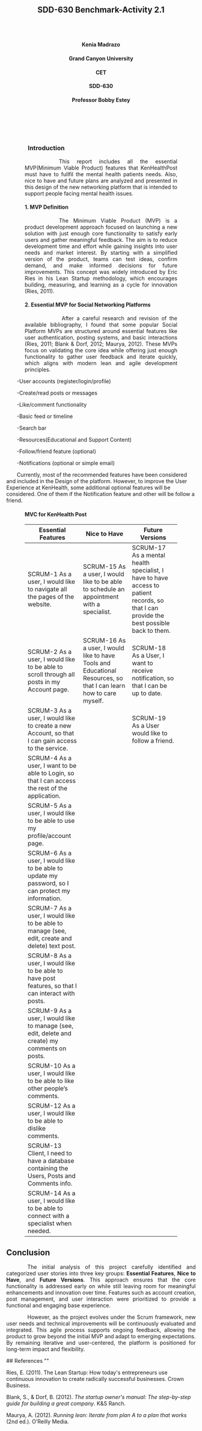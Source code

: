 
<br><br>
<h2 align="center">SDD-630 Benchmark-Activity 2.1</h2>
<br><br>

<h4 align="center">Kenia Madrazo</h4>
<h4 align="center">Grand Canyon University</h4>
<h4 align="center">CET</h4>
<h4 align="center">SDD-630</h4>                     
<h4 align="center">Professor Bobby Estey</h4>
<br><br>                  
<br><br>


<h3><p style="text-align: justify; margin-left: 3.5em; margin-right: 3.5em;">Introduction</h3>
<p style="text-align: justify; text-indent: 4.5em; margin-left: 3.5em; margin-right: 3.5em;">
&emsp;&emsp;This report includes all the essential MVP(Minimum Viable Product) features that KenHealthPost must have to fullfil the mental health patients needs. Also, nice to have and future plans are analyzed and presented in this design of the new networking platform that is intended to support people facing mental health issues.  
</p>


<h4><p style="text-align: justify; margin-left: 3.5em; margin-right: 3.5em;">1. MVP Definition</h4>
<p style="text-align: justify; text-indent: 4.5em; margin-left: 3.5em; margin-right: 3.5em;">
&emsp;&emsp;The Minimum Viable Product (MVP) is a product development approach focused on launching a new solution with just enough core functionality to satisfy early users and gather meaningful feedback. The aim is to reduce development time and effort while gaining insights into user needs and market interest. By starting with a simplified version of the product, teams can test ideas, confirm demand, and make informed decisions for future improvements. This concept was widely introduced by Eric Ries in his Lean Startup methodology, which encourages building, measuring, and learning as a cycle for innovation (Ries, 2011).</p>

<h4><p style="text-align: justify; margin-left: 3.5em; margin-right: 3.5em;">2. Essential MVP for Social Networking Platforms</h4>
<p style="text-align: justify; text-indent: 4.5em; margin-left: 3.5em; margin-right: 3.5em;">
&emsp;&emsp; After a careful research and revision of the available bibliography, I found that some popular Social Platform MVPs are structured around essential features like user authentication, posting systems, and basic interactions (Ries, 2011; Blank & Dorf, 2012; Maurya, 2012). These MVPs focus on validating the core idea while offering just enough functionality to gather user feedback and iterate quickly, which aligns with modern lean and agile development principles. 

&emsp;&emsp;-User accounts (register/login/profile)

&emsp;&emsp;-Create/read posts or messages

&emsp;&emsp;-Like/comment functionality

&emsp;&emsp;-Basic feed or timeline

&emsp;&emsp;-Search bar

&emsp;&emsp;-Resources(Educational  and Support Content)

&emsp;&emsp;-Follow/friend feature (optional)

&emsp;&emsp;-Notifications (optional or simple email)</p>

 &emsp;&emsp;Currently, most of the recommended features have been considered and included in the Design of the platform. However, to improve the User Experience at KenHealth, some additional optional features will be considered. One of them if the Notification feature and other will be follow a friend. 


<h4><p style="text-align: justify; margin-left: 3.5em; margin-right: 3.5em;">MVC for KenHealth Post</h4>
 <p style="text-align: justify; text-indent: 4.5em; margin-left: 3.5em; margin-right: 3.5em;">


| Essential Features                                                                                          | Nice to Have | Future Versions |
|-------------------------------------------------------------------------------------------------------------|--------------|-----------------|
|SCRUM-1 As a user, I would like to navigate all the pages of the website.                                   |    SCRUM-15 As a user, I would like to be able to schedule an appointment with a specialist. | SCRUM-17 As a mental health specialist, I have to have access to patient records, so that I can provide the best possible back to them.  |
| SCRUM-2 As a user, I would like to be able to scroll through all posts in my Account page.                  |SCRUM-16 As a user, I would like to have Tools and Educational Resources, so that I can learn how to care myself.                 | SCRUM-18 As a User, I want to receive notification, so that I can be up to date.     | 
| SCRUM-3 As a user, I would like to create a new Account, so that I can gain access to the service.          |              |      SCRUM-19 As a User would like to follow a friend.           |
| SCRUM-4 As a user, I want to be able to Login, so that I can access the rest of the application.            |              |                 |
| SCRUM-5 As a user, I would like to be able to use my profile/account page.                                  |              |                 |
| SCRUM-6 As a user, I would like to be able to update my password, so I can protect my information.          |              |                 |
| SCRUM-7 As a user, I would like to be able to manage (see, edit, create and delete) text post.              |              |                 |
| SCRUM-8 As a user, I would like to be able to have post features, so that I can interact with posts.        |              |                 |
| SCRUM-9 As a user, I would like to manage (see, edit, delete and create) my comments on posts.              |              |                 |
| SCRUM-10 As a user, I would like to be able to like other people’s comments.                                |              |                 |
| SCRUM-12 As a user, I would like to be able to dislike comments.                                            |              |                 |
| SCRUM-13 Client, I need to have a database containing the Users, Posts and Comments info.                   |              |                 |
| SCRUM-14 As a user, I would like to be able to connect with a specialist when needed.                      

## Conclusion
<p style="text-indent: 2em; text-align: justify;">&emsp;&emsp;The initial analysis of this project carefully identified and categorized user stories into three key groups: <strong>Essential Features</strong>, <strong>Nice to Have</strong>, and <strong>Future Versions</strong>. This approach ensures that the core functionality is addressed early on while still leaving room for meaningful enhancements and innovation over time. Features such as account creation, post management, and user interaction were prioritized to provide a functional and engaging base experience.</p> <p style="text-indent: 2em; text-align: justify;">&emsp;&emsp;However, as the project evolves under the Scrum framework, new user needs and technical improvements will be continuously evaluated and integrated. This agile process supports ongoing feedback, allowing the product to grow beyond the initial MVP and adapt to emerging expectations. By remaining iterative and user-centered, the platform is positioned for long-term impact and flexibility.</p>
## References ""

Ries, E. (2011). The Lean Startup: How today's entrepreneurs use continuous innovation to create radically successful businesses. Crown Business.

Blank, S., & Dorf, B. (2012). *The startup owner's manual: The step-by-step guide for building a great company*. K&S Ranch.

Maurya, A. (2012). *Running lean: Iterate from plan A to a plan that works* (2nd ed.). O’Reilly Media.
